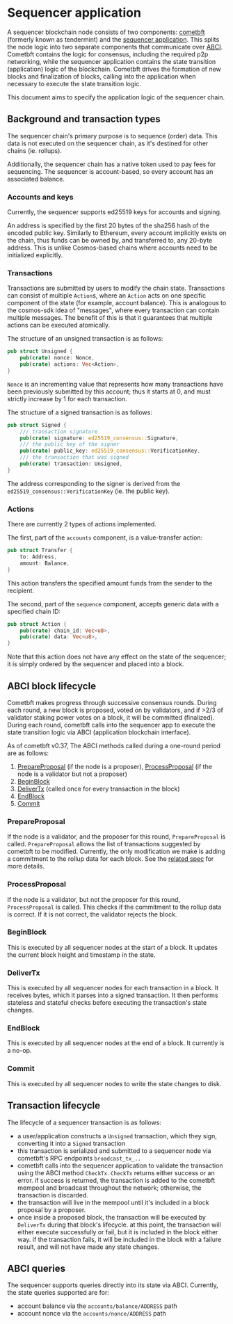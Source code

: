 # Sequencer application

A sequencer blockchain node consists of two components:
[cometbft](https://github.com/cometbft/cometbft) (formerly known as tendermint)
and the [sequencer
application](https://github.com/astriaorg/astria/tree/main/crates/astria-sequencer).
This splits the node logic into two separate components that communicate over
[ABCI](https://docs.cometbft.com/v0.37/spec/abci/). Cometbft contains the logic
for consensus, including the required p2p networking, while the sequencer
application contains the state transition (application) logic of the blockchain.
Cometbft drives the formation of new blocks and finalization of blocks, calling
into the application when necessary to execute the state transition logic.

This document aims to specify the application logic of the sequencer chain.

## Background and transaction types

The sequencer chain's primary purpose is to sequence (order) data. This data is
not executed on the sequencer chain, as it's destined for other chains (ie.
rollups).

Additionally, the sequencer chain has a native token used to pay fees for
sequencing. The sequencer is account-based, so every account has an associated
balance.

### Accounts and keys

Currently, the sequencer supports ed25519 keys for accounts and signing.

An address is specified by the first 20 bytes of the sha256 hash of the encoded
public key. Similarly to Ethereum, every account implicitly exists on the chain,
thus funds can be owned by, and transferred to, any 20-byte address. This is
unlike Cosmos-based chains where accounts need to be initialized explicitly.

### Transactions

Transactions are submitted by users to modify the chain state. Transactions can
consist of multiple `Action`s, where an `Action` acts on one specific component
of the state (for example, account balance). This is analogous to the cosmos-sdk
idea of "messages", where every transaction can contain multiple messages. The
benefit of this is that it guarantees that multiple actions can be executed
atomically.

The structure of an unsigned transaction is as follows:

```rust
pub struct Unsigned {
    pub(crate) nonce: Nonce,
    pub(crate) actions: Vec<Action>,
}
```

`Nonce` is an incrementing value that represents how many transactions have been
previously submitted by this account; thus it starts at 0, and must strictly
increase by 1 for each transaction.

The structure of a signed transaction is as follows:

```rust
pub struct Signed {
    /// transaction signature
    pub(crate) signature: ed25519_consensus::Signature,
    /// the public key of the signer
    pub(crate) public_key: ed25519_consensus::VerificationKey,
    /// the transaction that was signed
    pub(crate) transaction: Unsigned,
}
```

The address corresponding to the signer is derived from the
`ed25519_consensus::VerificationKey` (ie. the public key).

### Actions

There are currently 2 types of actions implemented.

The first, part of the `accounts` component, is a value-transfer action:

```rust
pub struct Transfer {
    to: Address,
    amount: Balance,
}
```

This action transfers the specified amount funds from the sender to the
recipient.

The second, part of the `sequence` component, accepts generic data with a
specified chain ID:

```rust
pub struct Action {
    pub(crate) chain_id: Vec<u8>,
    pub(crate) data: Vec<u8>,
}
```

Note that this action does not have any effect on the state of the sequencer; it
is simply ordered by the sequencer and placed into a block.

## ABCI block lifecycle

Cometbft makes progress through successive consensus rounds. During each round,
a new block is proposed, voted on by validators, and if >2/3 of validator
staking power votes on a block, it will be committed (finalized). During each
round, cometbft calls into the sequencer app to execute the state transition
logic via ABCI (application blockchain interface).

As of cometbft v0.37, The ABCI methods called during a one-round period are as
follows:

1. [PrepareProposal](https://docs.cometbft.com/v0.37/spec/abci/abci++_methods#prepareproposal)
   (if the node is a proposer),
   [ProcessProposal](https://docs.cometbft.com/v0.37/spec/abci/abci++_methods#processproposal)
   (if the node is a validator but not a proposer)
2. [BeginBlock](https://docs.cometbft.com/v0.37/spec/abci/abci++_methods#beginblock)
3. [DeliverTx](https://docs.cometbft.com/v0.37/spec/abci/abci++_methods#delivertx)
   (called once for every transaction in the block)
4. [EndBlock](https://docs.cometbft.com/v0.37/spec/abci/abci++_methods#endblock)
5. [Commit](https://docs.cometbft.com/v0.37/spec/abci/abci++_methods#commit)

### PrepareProposal

If the node is a validator, and the proposer for this round, `PrepareProposal`
is called. `PrepareProposal` allows the list of transactions suggested by
cometbft to be modified. Currently, the only modification we make is adding a
commitment to the rollup data for each block. See the [related
spec](./sequencer-inclusion-proofs.md) for more details.

### ProcessProposal

If the node is a validator, but not the proposer for this round,
`ProcessProposal` is called. This checks if the commitment to the rollup data is
correct. If it is not correct, the validator rejects the block.

### BeginBlock

This is executed by all sequencer nodes at the start of a block. It updates the
current block height and timestamp in the state.

### DeliverTx

This is executed by all sequencer nodes for each transaction in a block. It
receives bytes, which it parses into a signed transaction. It then performs
stateless and stateful checks before executing the transaction's state changes.

### EndBlock

This is executed by all sequencer nodes at the end of a block. It currently is a
no-op.

### Commit

This is executed by all sequencer nodes to write the state changes to disk.

## Transaction lifecycle

The lifecycle of a sequencer transaction is as follows:

- a user/application constructs a `Unsigned` transaction, which they sign,
  converting it into a `Signed` transaction
- this transaction is serialized and submitted to a sequencer node via
  cometbft's RPC endpoints `broadcast_tx_..`
- cometbft calls into the sequencer application to validate the transaction
  using the ABCI method `CheckTx`. `CheckTx` returns either success or an error.
  if success is returned, the transaction is added to the cometbft mempool and
  broadcast throughout the network; otherwise, the transaction is discarded.
- the transaction will live in the mempool until it's included in a block
  proposal by a proposer.
- once inside a proposed block, the transaction will be executed by `DeliverTx`
  during that block's lifecycle. at this point, the transaction will either
  execute successfully or fail, but it is included in the block either way. if
  the transaction fails, it will be included in the block with a failure result,
  and will not have made any state changes.

## ABCI queries

The sequencer supports queries directly into its state via ABCI. Currently, the
state queries supported are for:

- account balance via the `accounts/balance/ADDRESS` path
- account nonce via the `accounts/nonce/ADDRESS` path
